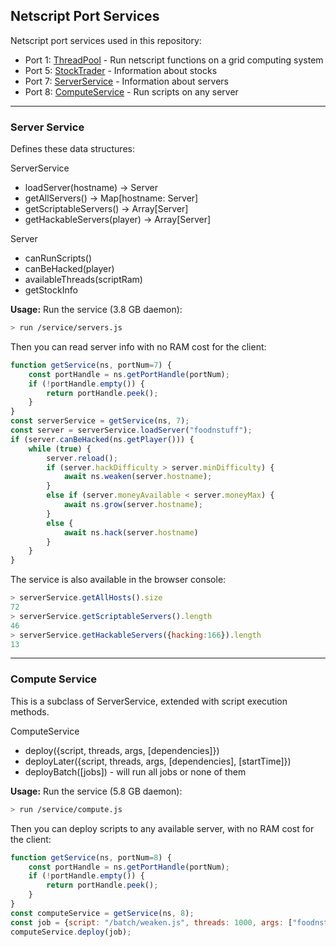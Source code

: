 ## Netscript Port Services

Netscript port services used in this repository:

- Port 1: [ThreadPool](../hive/) - Run netscript functions on a grid computing system
- Port 5: [StockTrader](../stocks/trader.js) - Information about stocks
- Port 7: [ServerService](#Server_Service) - Information about servers
- Port 8: [ComputeService](#Compute_Service) - Run scripts on any server

---

### Server Service

Defines these data structures:

ServerService
- loadServer(hostname) -> Server
- getAllServers() -> Map[hostname: Server]
- getScriptableServers() -> Array[Server]
- getHackableServers(player) -> Array[Server]

Server
- canRunScripts()
- canBeHacked(player)
- availableThreads(scriptRam)
- getStockInfo

**Usage:** Run the service (3.8 GB daemon):

```bash
> run /service/servers.js
```

Then you can read server info with no RAM cost for the client:

```javascript
function getService(ns, portNum=7) {
    const portHandle = ns.getPortHandle(portNum);
    if (!portHandle.empty()) {
        return portHandle.peek();
    }
}
const serverService = getService(ns, 7);
const server = serverService.loadServer("foodnstuff");
if (server.canBeHacked(ns.getPlayer())) {
    while (true) {
        server.reload();
        if (server.hackDifficulty > server.minDifficulty) {
            await ns.weaken(server.hostname);
        }
        else if (server.moneyAvailable < server.moneyMax) {
            await ns.grow(server.hostname);
        }
        else {
            await ns.hack(server.hostname)
        }
    }
}
```

The service is also available in the browser console:
```javascript
> serverService.getAllHosts().size
72
> serverService.getScriptableServers().length
46
> serverService.getHackableServers({hacking:166}).length
13
```

---

### Compute Service

This is a subclass of ServerService, extended with script execution methods.

ComputeService
- deploy({script, threads, args, [dependencies]})
- deployLater({script, threads, args, [dependencies], [startTime]})
- deployBatch([jobs]) - will run all jobs or none of them

**Usage:** Run the service (5.8 GB daemon):

```bash
> run /service/compute.js
```

Then you can deploy scripts to any available server, with no RAM cost for the client:

```javascript
function getService(ns, portNum=8) {
    const portHandle = ns.getPortHandle(portNum);
    if (!portHandle.empty()) {
        return portHandle.peek();
    }
}
const computeService = getService(ns, 8);
const job = {script: "/batch/weaken.js", threads: 1000, args: ["foodnstuff"], allowSplit: true})
computeService.deploy(job);
```
